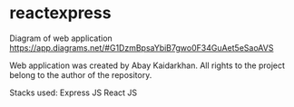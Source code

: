 # reactexpress
Diagram of web application
https://app.diagrams.net/#G1DzmBpsaYbiB7gwo0F34GuAet5eSaoAVS

Web application was created by Abay Kaidarkhan.
All rights to the project belong to the author of the repository.

Stacks used:
Express JS
React JS

